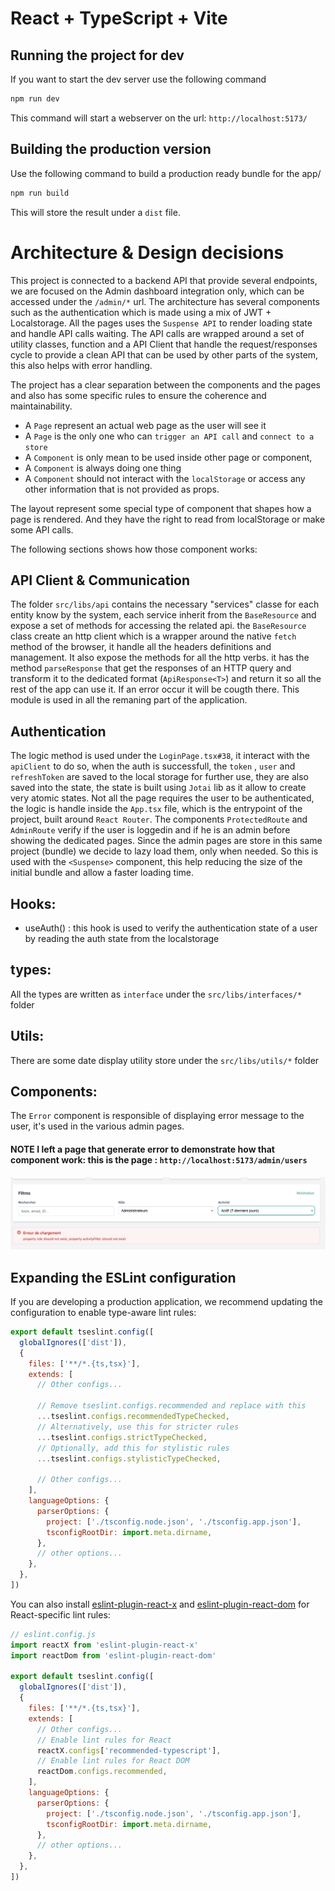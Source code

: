 # React + TypeScript + Vite


## Running the project for dev

If you want to start the dev server use the following command

```sh
npm run dev
```
This command will start a webserver on the url: `http://localhost:5173/`


## Building the production version

Use the following command to build a production ready bundle for the app/

```sh
npm run build
```

This will store the result under a `dist` file.

# Architecture & Design decisions

This project is connected to a backend API that provide several endpoints, we are focused on the Admin dashboard integration only, which can be accessed under the `/admin/*` url. The architecture has several components such as the authentication which is made using a mix of JWT + Localstorage. All the pages uses the `Suspense API` to render loading state and handle API calls waiting. The API calls are wrapped around a set of utility classes, function and a API Client that handle the request/responses cycle to provide a clean API that can be used by other parts of the system, this also helps with error handling. 

The project has a clear separation between the components and the pages and also has some specific rules to ensure the coherence and maintainability. 
- A `Page` represent an actual web page as the user will see it
- A `Page` is the only one who can `trigger an API call` and `connect to a store`
- A `Component` is only mean to be used inside other page or component, 
- A `Component` is always doing one thing
- A `Component` should not interact with the `localStorage` or access any other information that is not provided as props.

The layout represent some special type of component that shapes how a page is rendered. And they have the right to read from localStorage or make some API calls.

The following sections shows how those component works:
 
## API Client & Communication

The folder `src/libs/api` contains the necessary "services" classe for each entity know by the system, each service inherit from the `BaseResource` and expose a set of methods for accessing the related api. 
the `BaseResource` class create an http client which is a wrapper around the native `fetch` method of the browser, it handle all the headers definitions and management. It also expose the methods for all the http verbs. it has the method `parseResponse` that get the responses of an HTTP query and transform it to the dedicated format (`ApiResponse<T>`) and return it so all the rest of the app can use it. If an error occur it will be cougth there.
This module is used in all the remaning part of the application.

## Authentication

The logic method is used under the `LoginPage.tsx#38`, it interact with the `apiClient` to do so, when the auth is successfull, the `token` , `user` and `refreshToken` are saved to the local storage for further use, they are also saved into the state, the state is built using `Jotai` lib as it allow to create very atomic states.
Not all the page requires the user to be authenticated, the logic is handle inside the `App.tsx` file, which is the entrypoint of the project, built around `React Router`. 
The components `ProtectedRoute` and `AdminRoute` verify if the user is loggedin and if he is an admin before showing the dedicated pages. 
Since the admin pages are store in this same project (bundle) we decide to lazy load them, only when needed. So this is used with the `<Suspense>` component, this help reducing the size of the initial bundle and allow a faster loading time.

## Hooks:

- useAuth() : this hook is used to verify the authentication state of a user by reading the auth state from the localstorage

## types:

All the types are written as `interface` under the `src/libs/interfaces/*` folder

## Utils:

There are some date display utility store under the `src/libs/utils/*` folder

## Components:

The `Error` component is responsible of displaying error message to the user, it's used in the various admin pages.


#### NOTE I left a page that generate error to demonstrate how that component work: this is the page : `http://localhost:5173/admin/users`

![Backend Error rendered](./error-sample.png)


## Expanding the ESLint configuration

If you are developing a production application, we recommend updating the configuration to enable type-aware lint rules:

```js
export default tseslint.config([
  globalIgnores(['dist']),
  {
    files: ['**/*.{ts,tsx}'],
    extends: [
      // Other configs...

      // Remove tseslint.configs.recommended and replace with this
      ...tseslint.configs.recommendedTypeChecked,
      // Alternatively, use this for stricter rules
      ...tseslint.configs.strictTypeChecked,
      // Optionally, add this for stylistic rules
      ...tseslint.configs.stylisticTypeChecked,

      // Other configs...
    ],
    languageOptions: {
      parserOptions: {
        project: ['./tsconfig.node.json', './tsconfig.app.json'],
        tsconfigRootDir: import.meta.dirname,
      },
      // other options...
    },
  },
])
```

You can also install [eslint-plugin-react-x](https://github.com/Rel1cx/eslint-react/tree/main/packages/plugins/eslint-plugin-react-x) and [eslint-plugin-react-dom](https://github.com/Rel1cx/eslint-react/tree/main/packages/plugins/eslint-plugin-react-dom) for React-specific lint rules:

```js
// eslint.config.js
import reactX from 'eslint-plugin-react-x'
import reactDom from 'eslint-plugin-react-dom'

export default tseslint.config([
  globalIgnores(['dist']),
  {
    files: ['**/*.{ts,tsx}'],
    extends: [
      // Other configs...
      // Enable lint rules for React
      reactX.configs['recommended-typescript'],
      // Enable lint rules for React DOM
      reactDom.configs.recommended,
    ],
    languageOptions: {
      parserOptions: {
        project: ['./tsconfig.node.json', './tsconfig.app.json'],
        tsconfigRootDir: import.meta.dirname,
      },
      // other options...
    },
  },
])
```

